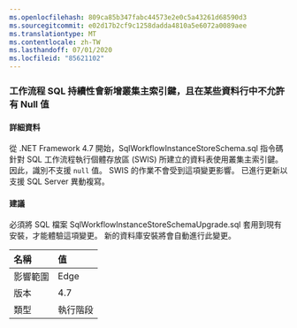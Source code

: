 ```yaml
---
ms.openlocfilehash: 809ca85b347fabc44573e2e0c5a43261d68590d3
ms.sourcegitcommit: e02d17b2cf9c1258dadda4810a5e6072a0089aee
ms.translationtype: MT
ms.contentlocale: zh-TW
ms.lasthandoff: 07/01/2020
ms.locfileid: "85621102"
---
```

### <a name="workflow-sql-persistence-adds-primary-key-clusters-and-disallows-null-values-in-some-columns"></a>工作流程 SQL 持續性會新增叢集主索引鍵，且在某些資料行中不允許有 Null 值

#### <a name="details"></a>詳細資料

從 .NET Framework 4.7 開始，SqlWorkflowInstanceStoreSchema.sql 指令碼針對 SQL 工作流程執行個體存放區 (SWIS) 所建立的資料表使用叢集主索引鍵。 因此，識別不支援 <code>null</code> 值。 SWIS 的作業不會受到這項變更影響。 已進行更新以支援 SQL Server 異動複寫。

#### <a name="suggestion"></a>建議

必須將 SQL 檔案 SqlWorkflowInstanceStoreSchemaUpgrade.sql 套用到現有安裝，才能體驗這項變更。 新的資料庫安裝將會自動進行此變更。

| 名稱    | 值       |
|:--------|:------------|
| 影響範圍   |Edge|
|版本|4.7|
|類型|執行階段|
